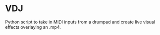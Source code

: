 # VDJ

Python script to take in MIDI inputs from a drumpad and create live visual effects overlaying an .mp4.
